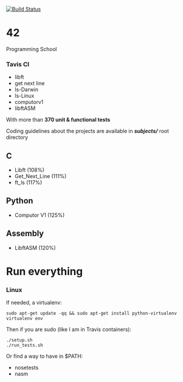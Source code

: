 [![Build Status](https://travis-ci.org/JulienBalestra/42.svg?branch=master)](https://travis-ci.org/julienbalestra/42)

# 42 

Programming School


### Tavis CI
 
* libft
* get next line
* ls-Darwin
* ls-Linux
* computorv1
* libftASM

With more than **370 unit & functional tests**


Coding guidelines about the projects are available in ***subjects/*** root directory

## C

* Libft (108%)
* Get_Next_Line (111%)
* ft_ls (117%)


## Python

* Computor V1 (125%)


## Assembly

* LibftASM (120%)


# Run everything

### Linux 

If needed, a virtualenv:

    sudo apt-get update -qq && sudo apt-get install python-virtualenv
    virtualenv env
    
Then if you are sudo (like I am in Travis containers):

    ./setup.sh
    ./run_tests.sh
    
Or find a way to have in $PATH:

* nosetests
* nasm
